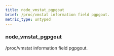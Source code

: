 ```yaml
---
title: node_vmstat_pgpgout
brief: /proc/vmstat information field pgpgout.
metric_type: untyped
---
```

### node_vmstat_pgpgout

/proc/vmstat information field pgpgout.